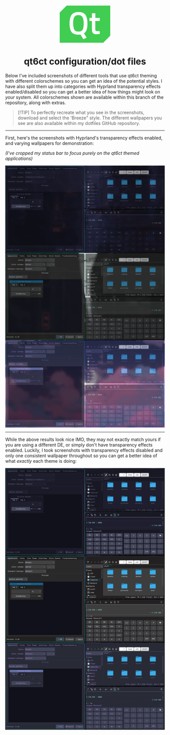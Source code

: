 <p align="center">
  <img src="https://raw.githubusercontent.com/0lswitcher/dotfiles/refs/heads/main/md-assets/qt6ct/qt-logo.png" style="width: 160px; height: 117px">
</p>

<h1 align="center">
  qt6ct configuration/dot files
</h2>

Below I've included screenshots of different tools that use qt6ct theming with different colorschemes so you can get an idea of the potential styles. I have also split them up into categories with Hyprland transparency effects enabled/disabled so you can get a better idea of how things might look on *your* system. All colorschemes shown are available within this branch of the repository, along with extras.

>  [!TIP]
>  To perfectly recreate what you see in the screenshots, download and select the 'Breeze" style. The different wallpapers you see are also available within my dotfiles GitHub repository.

---

First, here's the screenshots with Hyprland's transparency effects enabled, and varying wallpapers for demonstration:

*(I've cropped my status bar to focus purely on the qt6ct themed applications)*

<img align="center" src="https://raw.githubusercontent.com/0lswitcher/dotfiles/refs/heads/main/md-assets/qt6ct/transparent/catppuccin-mocha-mauve-transparent.png">

<img align="center" src="https://raw.githubusercontent.com/0lswitcher/dotfiles/refs/heads/main/md-assets/qt6ct/transparent/darker-transparent.png">


<img align="center" src="https://raw.githubusercontent.com/0lswitcher/dotfiles/refs/heads/main/md-assets/qt6ct/transparent/dracula-transparent.png">

---

While the above results look nice IMO, they may not exactly match yours if you are using a different DE, or simply don't have transparency effects enabled. Luckily, I took screenshots with transparency effects disabled and only one consistent wallpaper throughout so you can get a better idea of what *exactly* each theme is doing:

<img align="center" src="https://raw.githubusercontent.com/0lswitcher/dotfiles/refs/heads/main/md-assets/qt6ct/opaque/catppuccin-mocha-mauve-opaque.png">

<img align="center" src="https://raw.githubusercontent.com/0lswitcher/dotfiles/refs/heads/main/md-assets/qt6ct/opaque/darker-opaque.png">


<img align="center" src="https://raw.githubusercontent.com/0lswitcher/dotfiles/refs/heads/main/md-assets/qt6ct/opaque/dracula-opaque.png">
